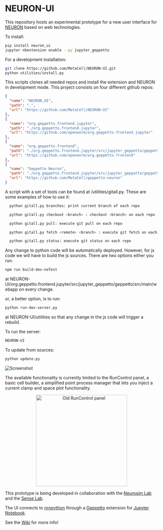 # NEURON-UI

This repository hosts an experimental prototype for a new user interface for [NEURON](http://www.neuron.yale.edu/neuron/) based on web technologies. 

To install:
```bash
pip install neuron_ui
jupyter nbextension enable --py jupyter_geppetto
```

For a development installation:
```bash
git clone https://github.com/MetaCell/NEURON-UI.git
python utilities/install.py
```

This scripts clones all needed repos and install the extension and NEURON in development mode. This project consists on four different github repos:
```json
{
  "name": "NEURON_UI",
  "path": ".",
  "url": "https://github.com/MetaCell/NEURON-UI"
},
{
  "name": "org.geppetto.frontend.jupyter",
  "path": "./org.geppetto.frontend.jupyter",
  "url": "https://github.com/openworm/org.geppetto.frontend.jupyter"
},
{
  "name": "org.geppetto.frontend",
  "path": "./org.geppetto.frontend.jupyter/src/jupyter_geppetto/geppetto/",
  "url": "https://github.com/openworm/org.geppetto.frontend"
},
{
  "name": "Geppetto Neuron",
  "path": "./org.geppetto.frontend.jupyter/src/jupyter_geppetto/geppetto/src/main/webapp/extensions/geppetto-neuron/",
  "url": "https://github.com/MetaCell/geppetto-neuron"
}
```

A script with a set of tools can be found at /utilities/gitall.py. These are some examples of how to use it:
```bash
  python gitall.py branches: print current branch of each repo

  python gitall.py checkout <branch> : checkout <branch> on each repo

  python gitall.py pull: execute git pull on each repo

  python gitall.py fetch <remote> <branch> : execute git fetch on each repo

  python gitall.py status: execute git status on each repo
```

Any change to python code will be automatically deployed. However, for js code we will have to build the js sources. There are two options either you run:
```bash
npm run build-dev-noTest
```

at NEURON-UI/org.geppetto.frontend.jupyter/src/jupyter_geppetto/geppetto/src/main/webapp on every change.

or, a better option, is to run:
```bash
python run-dev-server.py
```

at NEURON-UI/utilities so that any change in the js code will trigger a rebuild.

To run the server:
```bash
NEURON-UI
```

To update from sources:
```bash
python update.py
```

![Screenshot](https://dl.dropboxusercontent.com/u/7538688/Don%27t%20delete%2C%20used%20in%20wikis%20etc/release034.png)

The available functionality is currently limited to the RunControl panel, a basic cell builder, a simplified point process manager that lets you inject a current clamp and space plot functionality.

<p align="center">
  <img src="https://dl.dropboxusercontent.com/u/7538688/Don%27t%20delete%2C%20used%20in%20wikis%20etc/Screen_Shot_2016-06-15_at_18.06.16.png" alt="Old RunControl panel" height="300"/>
</p>

This prototype is being developed in collaboration with the [Neurosim Lab](http://neurosimlab.org/) and the [Sense Lab](https://senselab.med.yale.edu/).

The UI connects to [nrnpython](http://www.neuron.yale.edu/neuron/static/docs/help/neuron/neuron/classes/python.html) through a [Geppetto](http://git.geppetto.org) extension for [Jupyter Notebook](http://jupyter.org/).

See the [Wiki](https://github.com/MetaCell/NEURON-UI/wiki) for more info!
